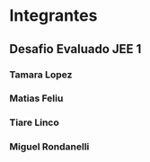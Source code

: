# Integrantes

## Desafio Evaluado JEE 1

### Tamara Lopez
### Matias Feliu
### Tiare Linco
### Miguel Rondanelli